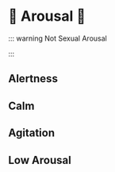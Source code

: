 # <neuro>💜 Arousal 💜</neuro>

::: warning Not Sexual Arousal

:::
## Alertness

## Calm

## Agitation

## Low Arousal

